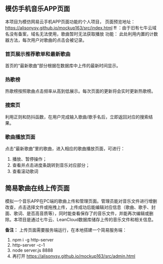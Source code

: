 ## 模仿手机音乐APP页面
本项目为模仿网易云手机APP页面功能的个人项目，
页面预览地址：https://alisonysy.github.io/mockup163/src/index.html 
**!!** ：由于旧有七牛云域名没有备案，域名无法使用，歌曲暂时无法获取播放
功能：
此处利用内置的计数器方法，每次用户对歌曲的点击会被记录。
### 首页展示推荐歌单和最新歌曲
首页的“最新歌曲”部分根据在数据库中上传的最新时间显示。
### 热歌榜
热歌榜按照歌曲点击频率从高到低展示。每次页面的更新将会实时更新热歌榜。
### 搜索页
利用正则和防抖函数，在用户完成输入歌曲/歌手名后，立即返回对应的搜索结果。
### 歌曲播放页面
点击“最新歌曲”里的歌曲，进入相应的歌曲播放页面，可进行：
1. 播放、暂停操作；
2. 查看并点击进度条跳转到音乐对应部分；
3. 查看滚动歌词

## 简易歌曲在线上传页面
模拟一个音乐APP在PC端的歌曲上传和管理页面。管理员能对音乐文件进行增删改查，点击选择文件或拖拽上传，上传成功后能编辑对应信息（歌曲、歌手、封面、歌词、是否高音质等），同时能查看保存了的音乐文件，并能再次编辑或删除。本项目是通过七牛云、LeanCloud数据库储存上传的音乐文件和相关信息。

**备注：** 上传页面需要服务端运行，在本地搭建一个简易服务端：
1. npm i -g http-server
2. http-server -c-1
3. node server.js 8888
4. 再打开 https://alisonysy.github.io/mockup163/src/admin.html
